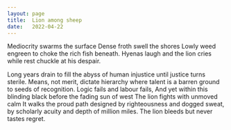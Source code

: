 ```yaml
---
layout: page
title:  Lion among sheep
date:   2022-04-22
---
```



Mediocrity swarms the surface
Dense froth swell the shores
Lowly weed engreen to choke
the rich fish beneath.
Hyenas laugh and the lion cries
while rest chuckle at his despair.


Long years drain to fill
the abyss of human injustice
until justice turns sterile.
Means, not merit, dictate hierarchy
where talent is a barren ground
to seeds of recognition.
Logic fails and labour fails,
And yet within this blinding black
before the fading sun of west
The lion fights with unmoved calm
It walks the proud path designed
by righteousness and dogged sweat,
by scholarly acuity
and depth of million miles.
The lion bleeds but never tastes regret.
